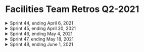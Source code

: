 # Facilities Team Retros Q2-2021

<details>
<summary> Sprint 44, ending April 6, 2021 </summary>

![Sprint 44 Retro board](https://github.com/department-of-veterans-affairs/va.gov-team/blob/master/teams/vsa/teams/facility-locator/images/retro%20sprint%2044.png)

</details>

<details>
<summary> Sprint 45, ending April 20, 2021 </summary>

![Sprint 45 Retro board](https://github.com/department-of-veterans-affairs/va.gov-team/blob/master/teams/vsa/teams/facility-locator/images/sprint%20retro%2045.png)

</details>

<details>
<summary> Sprint 46, ending May 4, 2021 </summary>

![Sprint 46 Retro board](https://github.com/department-of-veterans-affairs/va.gov-team/blob/master/teams/vsa/teams/facility-locator/images/retro%20sprint%2046.png)
</details>

<details>
<summary> Sprint 47, ending May 18, 2021 </summary>

![Sprint 47 Retro board](https://github.com/department-of-veterans-affairs/va.gov-team/blob/master/products/facilities/facility-locator/images/sprint-retro-47.png)

</details>

<details>
<summary> Sprint 48, ending June 1, 2021 </summary>

![Sprint 48 Retro board](https://github.com/department-of-veterans-affairs/va.gov-team/blob/master/teams/vsa/teams/facility-locator/images/Sprint%2048%20retro.PNG)

</details>



